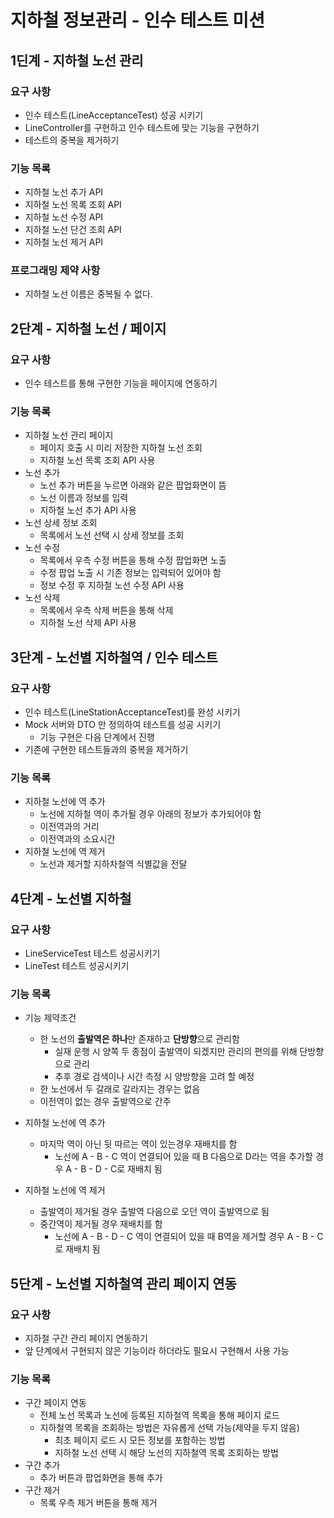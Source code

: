 # 지하철 정보관리 - 인수 테스트 미션

## 1딘계 - 지하철 노선 관리
### 요구 사항 
- 인수 테스트(LineAcceptanceTest) 성공 시키기
- LineController를 구현하고 인수 테스트에 맞는 기능을 구현하기
- 테스트의 중복을 제거하기 
  
### 기능 목록
- 지하철 노선 추가 API
- 지하철 노선 목록 조회 API
- 지하철 노선 수정 API
- 지하철 노선 단건 조회 API
- 지하철 노선 제거 API

### 프로그래밍 제약 사항
- 지하철 노선 이름은 중복될 수 없다.

## 2단계 - 지하철 노선 / 페이지
### 요구 사항
- 인수 테스트를 통해 구현한 기능을 페이지에 연동하기

### 기능 목록
- 지하철 노선 관리 페이지
    - 페이지 호출 시 미리 저장한 지하철 노선 조회
    - 지하철 노선 목록 조회 API 사용
- 노선 추가
    - 노선 추가 버튼을 누르면 아래와 같은 팝업화면이 뜸
    - 노선 이름과 정보를 입력
    - 지하철 노선 추가 API 사용
- 노선 상세 정보 조회
    - 목록에서 노선 선택 시 상세 정보를 조회
- 노선 수정
    - 목록에서 우측 수정 버튼을 통해 수정 팝업화면 노출
    - 수정 팝업 노출 시 기존 정보는 입력되어 있어야 함
    - 정보 수정 후 지하철 노선 수정 API 사용
- 노선 삭제
    - 목록에서 우측 삭제 버튼을 통해 삭제
    - 지하철 노선 삭제 API 사용
    
## 3단계 - 노선별 지하철역 / 인수 테스트
### 요구 사항
- 인수 테스트(LineStationAcceptanceTest)를 완성 시키기
- Mock 서버와 DTO 만 정의하여 테스트를 성공 시키기
    - 기능 구현은 다음 단계에서 진행
- 기존에 구현한 테스트들과의 중복을 제거하기

### 기능 목록
- 지하철 노선에 역 추가
    - 노선에 지하철 역이 추가될 경우 아래의 정보가 추가되어야 함
    - 이전역과의 거리
    - 이전역과의 소요시간
- 지하철 노선에 역 제거
    - 노선과 제거할 지하차철역 식별값을 전달

## 4단계 - 노선별 지하철
### 요구 사항
- LineServiceTest 테스트 성공시키기
- LineTest 테스트 성공시키기

### 기능 목록
- 기능 제약조건
    - 한 노선의 **출발역은 하나**만 존재하고 **단방향**으로 관리함
        - 실재 운행 시 양쪽 두 종점이 출발역이 되겠지만 관리의 편의를 위해 단방향으로 관리
        - 추후 경로 검색이나 시간 측정 시 양방향을 고려 할 예정
    - 한 노선에서 두 갈래로 갈라지는 경우는 없음
    - 이전역이 없는 경우 출발역으로 간주

- 지하철 노선에 역 추가
    - 마지막 역이 아닌 뒷 따르는 역이 있는경우 재배치를 함
        - 노선에 A - B - C 역이 연결되어 있을 때 B 다음으로 D라는 역을 추가할 경우 A - B - D - C로 재배치 됨
- 지하철 노선에 역 제거
    - 출발역이 제거될 경우 출발역 다음으로 오던 역이 출발역으로 됨
    - 중간역이 제거될 경우 재배치를 함
        - 노선에 A - B - D - C 역이 연결되어 있을 때 B역을 제거할 경우 A - B - C로 재배치 됨
        
## 5단계 - 노선별 지하철역 관리 페이지 연동
### 요구 사항
- 지하철 구간 관리 페이지 연동하기
- 앞 단계에서 구현되지 않은 기능이라 하더라도 필요시 구현해서 사용 가능

### 기능 목록
- 구간 페이지 연동
    - 전체 노선 목록과 노선에 등록된 지하철역 목록을 통해 페이지 로드
    - 지하철역 목록을 조회하는 방법은 자유롭게 선택 가능(제약을 두지 않음)
        - 최초 페이지 로드 시 모든 정보를 포함하는 방법
        - 지하철 노선 선택 시 해당 노선의 지하철역 목록 조회하는 방법
- 구간 추가
    - 추가 버튼과 팝업화면을 통해 추가
- 구간 제거
    - 목록 우측 제거 버튼을 통해 제거